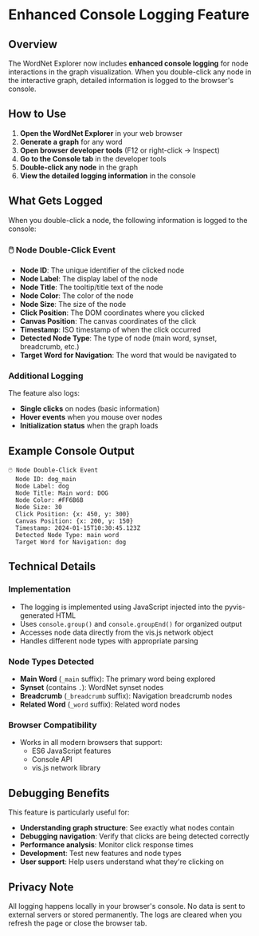 # Enhanced Console Logging Feature

## Overview

The WordNet Explorer now includes **enhanced console logging** for node interactions in the graph visualization. When you double-click any node in the interactive graph, detailed information is logged to the browser's console.

## How to Use

1. **Open the WordNet Explorer** in your web browser
2. **Generate a graph** for any word
3. **Open browser developer tools** (F12 or right-click → Inspect)
4. **Go to the Console tab** in the developer tools
5. **Double-click any node** in the graph
6. **View the detailed logging information** in the console

## What Gets Logged

When you double-click a node, the following information is logged to the console:

### 🖱️ Node Double-Click Event
- **Node ID**: The unique identifier of the clicked node
- **Node Label**: The display label of the node
- **Node Title**: The tooltip/title text of the node
- **Node Color**: The color of the node
- **Node Size**: The size of the node
- **Click Position**: The DOM coordinates where you clicked
- **Canvas Position**: The canvas coordinates of the click
- **Timestamp**: ISO timestamp of when the click occurred
- **Detected Node Type**: The type of node (main word, synset, breadcrumb, etc.)
- **Target Word for Navigation**: The word that would be navigated to

### Additional Logging

The feature also logs:
- **Single clicks** on nodes (basic information)
- **Hover events** when you mouse over nodes
- **Initialization status** when the graph loads

## Example Console Output

```
🖱️ Node Double-Click Event
  Node ID: dog_main
  Node Label: dog
  Node Title: Main word: DOG
  Node Color: #FF6B6B
  Node Size: 30
  Click Position: {x: 450, y: 300}
  Canvas Position: {x: 200, y: 150}
  Timestamp: 2024-01-15T10:30:45.123Z
  Detected Node Type: main word
  Target Word for Navigation: dog
```

## Technical Details

### Implementation
- The logging is implemented using JavaScript injected into the pyvis-generated HTML
- Uses `console.group()` and `console.groupEnd()` for organized output
- Accesses node data directly from the vis.js network object
- Handles different node types with appropriate parsing

### Node Types Detected
- **Main Word** (`_main` suffix): The primary word being explored
- **Synset** (contains `.`): WordNet synset nodes
- **Breadcrumb** (`_breadcrumb` suffix): Navigation breadcrumb nodes
- **Related Word** (`_word` suffix): Related word nodes

### Browser Compatibility
- Works in all modern browsers that support:
  - ES6 JavaScript features
  - Console API
  - vis.js network library

## Debugging Benefits

This feature is particularly useful for:
- **Understanding graph structure**: See exactly what nodes contain
- **Debugging navigation**: Verify that clicks are being detected correctly
- **Performance analysis**: Monitor click response times
- **Development**: Test new features and node types
- **User support**: Help users understand what they're clicking on

## Privacy Note

All logging happens locally in your browser's console. No data is sent to external servers or stored permanently. The logs are cleared when you refresh the page or close the browser tab. 